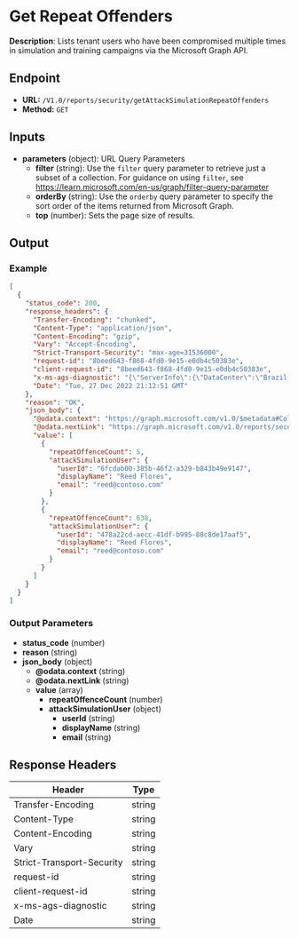 # Get Repeat Offenders

**Description**: Lists tenant users who have been compromised multiple times in simulation and training campaigns via the Microsoft Graph API.

## Endpoint

- **URL:** `/V1.0/reports/security/getAttackSimulationRepeatOffenders`
- **Method:** `GET`
## Inputs

- **parameters** (object): URL Query Parameters
  - **filter** (string): Use the `filter` query parameter to retrieve just a subset of a collection. For guidance on using `filter`, see https://learn.microsoft.com/en-us/graph/filter-query-parameter
  - **orderBy** (string): Use the `orderby` query parameter to specify the sort order of the items returned from Microsoft Graph.
  - **top** (number): Sets the page size of results.
## Output

### Example

```json
[
  {
    "status_code": 200,
    "response_headers": {
      "Transfer-Encoding": "chunked",
      "Content-Type": "application/json",
      "Content-Encoding": "gzip",
      "Vary": "Accept-Encoding",
      "Strict-Transport-Security": "max-age=31536000",
      "request-id": "8beed643-f868-4fd0-9e15-e0db4c50383e",
      "client-request-id": "8beed643-f868-4fd0-9e15-e0db4c50383e",
      "x-ms-ags-diagnostic": "{\"ServerInfo\":{\"DataCenter\":\"Brazil South\",\"Slice\":\"E\",\"Ring\":\"3\",\"ScaleUnit\":\"001\",\"RoleInstance\":\"CP1PEPF00003034\"}}",
      "Date": "Tue, 27 Dec 2022 21:12:51 GMT"
    },
    "reason": "OK",
    "json_body": {
      "@odata.context": "https://graph.microsoft.com/v1.0/$metadata#Collection(microsoft.graph.attackSimulationRepeatOffender)",
      "@odata.nextLink": "https://graph.microsoft.com/v1.0/reports/security/getAttackSimulationRepeatOffenders?$skiptoken=+RID%3",
      "value": [
        {
          "repeatOffenceCount": 5,
          "attackSimulationUser": {
            "userId": "6fcdab00-385b-46f2-a329-b843b49e9147",
            "displayName": "Reed Flores",
            "email": "reed@contoso.com"
          }
        },
        {
          "repeatOffenceCount": 638,
          "attackSimulationUser": {
            "userId": "478a22cd-aecc-41df-b995-88c8de17aaf5",
            "displayName": "Reed Flores",
            "email": "reed@contoso.com"
          }
        }
      ]
    }
  }
]
```
### Output Parameters

- **status_code** (number)
- **reason** (string)
- **json_body** (object)
  - **@odata.context** (string)
  - **@odata.nextLink** (string)
  - **value** (array)
    - **repeatOffenceCount** (number)
    - **attackSimulationUser** (object)
      - **userId** (string)
      - **displayName** (string)
      - **email** (string)
## Response Headers

| Header | Type |
|--------|------|
| Transfer-Encoding | string |
| Content-Type | string |
| Content-Encoding | string |
| Vary | string |
| Strict-Transport-Security | string |
| request-id | string |
| client-request-id | string |
| x-ms-ags-diagnostic | string |
| Date | string |